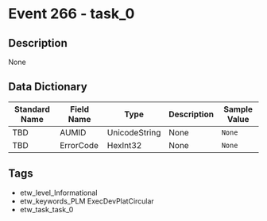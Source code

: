 # Event 266 - task_0

## Description
None

## Data Dictionary
|Standard Name|Field Name|Type|Description|Sample Value|
|---|---|---|---|---|
|TBD|AUMID|UnicodeString|None|`None`|
|TBD|ErrorCode|HexInt32|None|`None`|

## Tags
* etw_level_Informational
* etw_keywords_PLM ExecDevPlatCircular
* etw_task_task_0